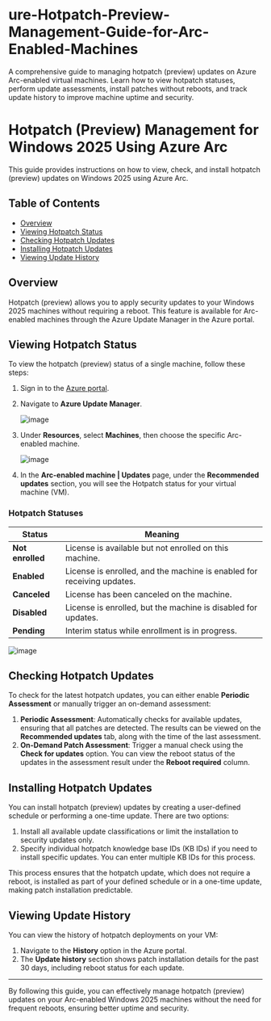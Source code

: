 # ure-Hotpatch-Preview-Management-Guide-for-Arc-Enabled-Machines
A comprehensive guide to managing hotpatch (preview) updates on Azure Arc-enabled virtual machines. Learn how to view hotpatch statuses, perform update assessments, install patches without reboots, and track update history to improve machine uptime and security.

# Hotpatch (Preview) Management for Windows 2025 Using Azure Arc

This guide provides instructions on how to view, check, and install hotpatch (preview) updates on Windows 2025 using Azure Arc.

## Table of Contents
- [Overview](#overview)
- [Viewing Hotpatch Status](#viewing-hotpatch-status)
- [Checking Hotpatch Updates](#checking-hotpatch-updates)
- [Installing Hotpatch Updates](#installing-hotpatch-updates)
- [Viewing Update History](#viewing-update-history)

## Overview
Hotpatch (preview) allows you to apply security updates to your Windows 2025 machines without requiring a reboot. This feature is available for Arc-enabled machines through the Azure Update Manager in the Azure portal.

## Viewing Hotpatch Status

To view the hotpatch (preview) status of a single machine, follow these steps:

1. Sign in to the [Azure portal](https://portal.azure.com).
2. Navigate to **Azure Update Manager**.

    ![image](https://github.com/user-attachments/assets/191199c5-5916-4148-88f5-6f695189473f)

  
3. Under **Resources**, select **Machines**, then choose the specific Arc-enabled machine.

   ![image](https://github.com/user-attachments/assets/ab144491-7d8a-49a7-a103-892513c9e16b)

4. In the **Arc-enabled machine | Updates** page, under the **Recommended updates** section, you will see the Hotpatch status for your virtual machine (VM).

### Hotpatch Statuses
| Status       | Meaning                                                                 |
|--------------|-------------------------------------------------------------------------|
| **Not enrolled** | License is available but not enrolled on this machine.                |
| **Enabled**      | License is enrolled, and the machine is enabled for receiving updates.|
| **Canceled**     | License has been canceled on the machine.                            |
| **Disabled**     | License is enrolled, but the machine is disabled for updates.         |
| **Pending**      | Interim status while enrollment is in progress.                      |


 ![image](https://github.com/user-attachments/assets/68aa57b3-6301-4d9e-8637-4ac9105dc6a9)


## Checking Hotpatch Updates

To check for the latest hotpatch updates, you can either enable **Periodic Assessment** or manually trigger an on-demand assessment:

1. **Periodic Assessment**: Automatically checks for available updates, ensuring that all patches are detected. The results can be viewed on the **Recommended updates** tab, along with the time of the last assessment.
2. **On-Demand Patch Assessment**: Trigger a manual check using the **Check for updates** option. You can view the reboot status of the updates in the assessment result under the **Reboot required** column.

## Installing Hotpatch Updates

You can install hotpatch (preview) updates by creating a user-defined schedule or performing a one-time update. There are two options:

1. Install all available update classifications or limit the installation to security updates only.
2. Specify individual hotpatch knowledge base IDs (KB IDs) if you need to install specific updates. You can enter multiple KB IDs for this process.

This process ensures that the hotpatch update, which does not require a reboot, is installed as part of your defined schedule or in a one-time update, making patch installation predictable.

## Viewing Update History

You can view the history of hotpatch deployments on your VM:

1. Navigate to the **History** option in the Azure portal.
2. The **Update history** section shows patch installation details for the past 30 days, including reboot status for each update.

---

By following this guide, you can effectively manage hotpatch (preview) updates on your Arc-enabled Windows 2025 machines without the need for frequent reboots, ensuring better uptime and security.

